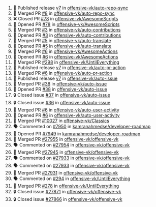 <!--START_SECTION:activity-->
1. 🚀 Published release [v7](https://github.com/offensive-vk/auto-repo-sync/releases/tag/v7) in [offensive-vk/auto-repo-sync](https://github.com/offensive-vk/auto-repo-sync)
2. 🎉 Merged PR [#8](https://github.com/offensive-vk/auto-repo-sync/pull/8) in [offensive-vk/auto-repo-sync](https://github.com/offensive-vk/auto-repo-sync)
3. ❌ Closed PR [#78](https://github.com/offensive-vk/AwesomeScripts/pull/78) in [offensive-vk/AwesomeScripts](https://github.com/offensive-vk/AwesomeScripts)
4. 💪 Opened PR [#78](https://github.com/offensive-vk/AwesomeScripts/pull/78) in [offensive-vk/AwesomeScripts](https://github.com/offensive-vk/AwesomeScripts)
5. 🎉 Merged PR [#3](https://github.com/offensive-vk/auto-contributions/pull/3) in [offensive-vk/auto-contributions](https://github.com/offensive-vk/auto-contributions)
6. 💪 Opened PR [#3](https://github.com/offensive-vk/auto-contributions/pull/3) in [offensive-vk/auto-contributions](https://github.com/offensive-vk/auto-contributions)
7. 🎉 Merged PR [#5](https://github.com/offensive-vk/auto-translate/pull/5) in [offensive-vk/auto-translate](https://github.com/offensive-vk/auto-translate)
8. 💪 Opened PR [#5](https://github.com/offensive-vk/auto-translate/pull/5) in [offensive-vk/auto-translate](https://github.com/offensive-vk/auto-translate)
9. 🎉 Merged PR [#6](https://github.com/offensive-vk/AwesomeActions/pull/6) in [offensive-vk/AwesomeActions](https://github.com/offensive-vk/AwesomeActions)
10. 💪 Opened PR [#6](https://github.com/offensive-vk/AwesomeActions/pull/6) in [offensive-vk/AwesomeActions](https://github.com/offensive-vk/AwesomeActions)
11. 🎉 Merged PR [#298](https://github.com/offensive-vk/UntilEverything/pull/298) in [offensive-vk/UntilEverything](https://github.com/offensive-vk/UntilEverything)
12. 🚀 Published release [v7](https://github.com/offensive-vk/auto-pr-action/releases/tag/v7) in [offensive-vk/auto-pr-action](https://github.com/offensive-vk/auto-pr-action)
13. 🎉 Merged PR [#6](https://github.com/offensive-vk/auto-pr-action/pull/6) in [offensive-vk/auto-pr-action](https://github.com/offensive-vk/auto-pr-action)
14. 🚀 Published release [v7](https://github.com/offensive-vk/auto-issue/releases/tag/v7) in [offensive-vk/auto-issue](https://github.com/offensive-vk/auto-issue)
15. 🎉 Merged PR [#38](https://github.com/offensive-vk/auto-issue/pull/38) in [offensive-vk/auto-issue](https://github.com/offensive-vk/auto-issue)
16. 💪 Opened PR [#38](https://github.com/offensive-vk/auto-issue/pull/38) in [offensive-vk/auto-issue](https://github.com/offensive-vk/auto-issue)
17. 🔒 Closed issue [#37](https://github.com/offensive-vk/auto-issue/issues/37) in [offensive-vk/auto-issue](https://github.com/offensive-vk/auto-issue)
18. 🔒 Closed issue [#36](https://github.com/offensive-vk/auto-issue/issues/36) in [offensive-vk/auto-issue](https://github.com/offensive-vk/auto-issue)
19. 🎉 Merged PR [#6](https://github.com/offensive-vk/auto-user-activity/pull/6) in [offensive-vk/auto-user-activity](https://github.com/offensive-vk/auto-user-activity)
20. 💪 Opened PR [#6](https://github.com/offensive-vk/auto-user-activity/pull/6) in [offensive-vk/auto-user-activity](https://github.com/offensive-vk/auto-user-activity)
21. 🎉 Merged PR [#10027](https://github.com/offensive-vk/Classics/pull/10027) in [offensive-vk/Classics](https://github.com/offensive-vk/Classics)
22. 🗣 Commented on [#7950](https://github.com/kamranahmedse/developer-roadmap/issues/7950#issuecomment-2564682347) in [kamranahmedse/developer-roadmap](https://github.com/kamranahmedse/developer-roadmap)
23. 💪 Opened PR [#7949](https://github.com/kamranahmedse/developer-roadmap/pull/7949) in [kamranahmedse/developer-roadmap](https://github.com/kamranahmedse/developer-roadmap)
24. 🎉 Merged PR [#27955](https://github.com/offensive-vk/offensive-vk/pull/27955) in [offensive-vk/offensive-vk](https://github.com/offensive-vk/offensive-vk)
25. 🗣 Commented on [#27954](https://github.com/offensive-vk/offensive-vk/issues/27954#issuecomment-2562952526) in [offensive-vk/offensive-vk](https://github.com/offensive-vk/offensive-vk)
26. 🎉 Merged PR [#27945](https://github.com/offensive-vk/offensive-vk/pull/27945) in [offensive-vk/offensive-vk](https://github.com/offensive-vk/offensive-vk)
27. 🗣 Commented on [#27933](https://github.com/offensive-vk/offensive-vk/pull/27933#issuecomment-2562893465) in [offensive-vk/offensive-vk](https://github.com/offensive-vk/offensive-vk)
28. 🗣 Commented on [#27933](https://github.com/offensive-vk/offensive-vk/pull/27933#issuecomment-2562626543) in [offensive-vk/offensive-vk](https://github.com/offensive-vk/offensive-vk)
29. 🎉 Merged PR [#27931](https://github.com/offensive-vk/offensive-vk/pull/27931) in [offensive-vk/offensive-vk](https://github.com/offensive-vk/offensive-vk)
30. 🗣 Commented on [#294](https://github.com/offensive-vk/UntilEverything/pull/294#issuecomment-2560964795) in [offensive-vk/UntilEverything](https://github.com/offensive-vk/UntilEverything)
31. 🎉 Merged PR [#278](https://github.com/offensive-vk/UntilEverything/pull/278) in [offensive-vk/UntilEverything](https://github.com/offensive-vk/UntilEverything)
32. 🔒 Closed issue [#27871](https://github.com/offensive-vk/offensive-vk/issues/27871) in [offensive-vk/offensive-vk](https://github.com/offensive-vk/offensive-vk)
33. 🔒 Closed issue [#27866](https://github.com/offensive-vk/offensive-vk/issues/27866) in [offensive-vk/offensive-vk](https://github.com/offensive-vk/offensive-vk)
<!--END_SECTION:activity-->
